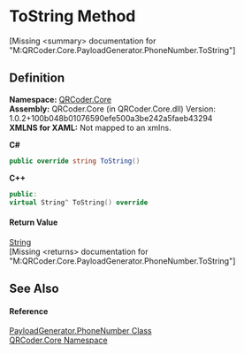 # ToString Method


\[Missing &lt;summary&gt; documentation for "M:QRCoder.Core.PayloadGenerator.PhoneNumber.ToString"\]



## Definition
**Namespace:** <a href="N_QRCoder_Core.md">QRCoder.Core</a>  
**Assembly:** QRCoder.Core (in QRCoder.Core.dll) Version: 1.0.2+100b048b01076590efe500a3be242a5faeb43294  
**XMLNS for XAML:** Not mapped to an xmlns.

**C#**
``` C#
public override string ToString()
```
**C++**
``` C++
public:
virtual String^ ToString() override
```



#### Return Value
<a href="https://learn.microsoft.com/dotnet/api/system.string" target="_blank" rel="noopener noreferrer">String</a>  
\[Missing &lt;returns&gt; documentation for "M:QRCoder.Core.PayloadGenerator.PhoneNumber.ToString"\]

## See Also


#### Reference
<a href="T_QRCoder_Core_PayloadGenerator_PhoneNumber.md">PayloadGenerator.PhoneNumber Class</a>  
<a href="N_QRCoder_Core.md">QRCoder.Core Namespace</a>  
